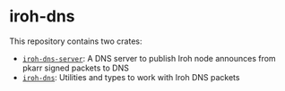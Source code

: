 # iroh-dns

This repository contains two crates:

* [`iroh-dns-server`](iroh-dns-server): A DNS server to publish Iroh node announces from pkarr signed packets to DNS
* [`iroh-dns`](iroh-dns): Utilities and types to work with Iroh DNS packets
